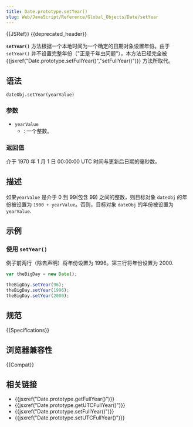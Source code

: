 ```yaml
---
title: Date.prototype.setYear()
slug: Web/JavaScript/Reference/Global_Objects/Date/setYear
---
```


{{JSRef}} {{deprecated_header}}

**`setYear()`** 方法根据一个本地时间为一个确定的日期对象设置年份。由于`setYear()` 并不设置完整年份（"正是千年虫问题"），本方法已经完全被{{jsxref("Date.prototype.setFullYear()","setFullYear()")}} 方法所取代。

## 语法

```plain
dateObj.setYear(yearValue)
```

### 参数

- `yearValue`
  - : 一个整数。

### 返回值

介于 1970 年 1 月 1 日 00:00:00 UTC 时间与更新后日期的毫秒数。

## 描述

如果`yearValue` 是介于 0 到 99(包含 99) 之间的整数，则目标对象 `dateObj` 的年份被设置为 `1900 + yearValue`。否则，目标对象 `dateObj` 的年份被设置为 `yearValue`.

## 示例

### 使用 `setYear()`

例子前两行（除去声明）将年份设置为 1996。第三行将年份设置为 2000.

```js
var theBigDay = new Date();

theBigDay.setYear(96);
theBigDay.setYear(1996);
theBigDay.setYear(2000);
```

## 规范

{{Specifications}}

## 浏览器兼容性

{{Compat}}

## 相关链接

- {{jsxref("Date.prototype.getFullYear()")}}
- {{jsxref("Date.prototype.getUTCFullYear()")}}
- {{jsxref("Date.prototype.setFullYear()")}}
- {{jsxref("Date.prototype.setUTCFullYear()")}}
